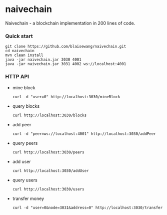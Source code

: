 # naivechain
Naivechain - a blockchain implementation in 200 lines of code.

### Quick start
```
git clone https://github.com/blaisewang/naivechain.git
cd naivechain
mvn clean install
java -jar naivechain.jar 3030 4001
java -jar naivechain.jar 3031 4002 ws://localhost:4001
```


### HTTP API

- mine block

  ```
  curl -d "user=0" http://localhost:3030/mineBlock
  ```

- query blocks

  ```
  curl http://localhost:3030/blocks
  ```

- add peer

  ```
  curl -d "peer=ws://localhost:4001" http://localhost:3030/addPeer
  ```

- query peers

  ```
  curl http://localhost:3030/peers
  ```
  
- add user

  ```
  curl http://localhost:3030/addUser
  ```

- query users

  ```
  curl http://localhost:3030/users
  ```
  
- transfer money

  ```
  curl -d "user=0&node=3031&address=0" http://localhost:3030/transfer
  ```
